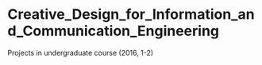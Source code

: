 # Creative_Design_for_Information_and_Communication_Engineering
 Projects in undergraduate course (2016, 1-2)
